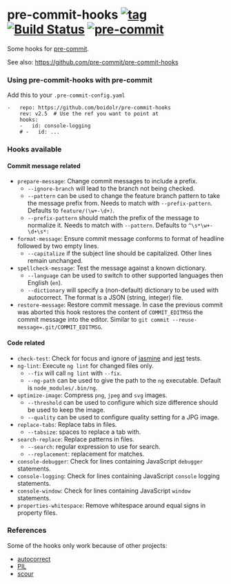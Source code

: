 pre-commit-hooks [![tag](https://img.shields.io/github/v/tag/boidolr/pre-commit-hooks)](https://github.com/boidolr/pre-commit-hooks/tags) [![Build Status](https://github.com/boidolr/pre-commit-hooks/workflows/CI/badge.svg?branch=master)](https://github.com/boidolr/pre-commit-hooks/actions) [![pre-commit](https://img.shields.io/badge/pre--commit-enabled-brightgreen?logo=pre-commit&logoColor=white)](https://github.com/pre-commit/pre-commit)
================

Some hooks for [pre-commit](https://github.com/pre-commit/pre-commit).

See also: https://github.com/pre-commit/pre-commit-hooks


### Using pre-commit-hooks with pre-commit

Add this to your `.pre-commit-config.yaml`

    -   repo: https://github.com/boidolr/pre-commit-hooks
        rev: v2.5  # Use the ref you want to point at
        hooks:
        -   id: console-logging
        # -   id: ...


### Hooks available

#### Commit message related

- `prepare-message`: Change commit messages to include a prefix.
    - `--ignore-branch` will lead to the branch not being checked.
    - `--pattern` can be used to change the feature branch pattern to take the message prefix from.
        Needs to match with `--prefix-pattern`. Defaults to `feature/(\w+-\d+)`.
    - `--prefix-pattern` should match the prefix of the message to normalize it.
        Needs to match with `--pattern`. Defaults to `^\s*\w+-\d+\s*:`
- `format-message`: Ensure commit message conforms to format of headline followed by two empty lines.
    - `--capitalize` if the subject line should be capitalized. Other lines remain unchanged.
- `spellcheck-message`: Test the message against a known dictionary.
    - `--language` can be used to switch to other supported languages then English (`en`).
    - `--dictionary` will specify a (non-default) dictionary to be used with autocorrect. The format is a JSON (string, integer) file.
- `restore-message`: Restore commit message.
    In case the previous commit was aborted this hook restores the content of `COMMIT_EDITMSG` the commit message into the editor.
    Similar to `git commit --reuse-message=.git/COMMIT_EDITMSG`.

#### Code related

- `check-test`: Check for focus and ignore of [jasmine](https://jasmine.github.io/) and [jest](https://jestjs.io/) tests.
- `ng-lint`: Execute `ng lint` for changed files only.
    - `--fix` will call `ng lint` with `--fix`.
    - `--ng-path` can be used to give the path to the `ng` executable. Default is `node_modules/.bin/ng`.
- `optimize-image`: Compress `png`, `jpeg` and `svg` images.
    - `--threshold` can be used to configure which size difference should be used to keep the image.
    - `--quality` can be used to configure quality setting for a JPG image.
- `replace-tabs`: Replace tabs in files.
    - `--tabsize`: spaces to replace a tab with.
- `search-replace`: Replace patterns in files.
    - `--search`: regular expression to use for search.
    - `--replacement`: replacement for matches.
- `console-debugger`: Check for lines containing JavaScript `debugger` statements.
- `console-logging`: Check for lines containing JavaScript `console` logging statements.
- `console-window`: Check for lines containing JavaScript `window` statements.
- `properties-whitespace`: Remove whitespace around equal signs in property files.


### References

Some of the hooks only work because of other projects:

- [autocorrect](https://github.com/fsondej/autocorrect)
- [PIL](https://github.com/python-pillow/Pillow)
- [scour](https://github.com/scour-project/scour)
